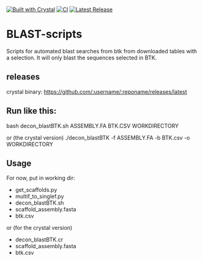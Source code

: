 [![Built with Crystal](https://img.shields.io/badge/built%20with-crystal-000000.svg?style=flat-square)](https://crystal-lang.org/)
[![CI](https://github.com/Aquatic-Symbiosis-Genomics-Project/BLAST-scripts/actions/workflows/ci.yml/badge.svg)](https://github.com/Aquatic-Symbiosis-Genomics-Project/BLAST-scripts/actions?query=workflow%3ACI)
[![Latest Release](https://img.shields.io/github/v/release/Aquatic-Symbiosis-Genomics-Project/BLAST-scripts.svg)](https://github.com/Aquatic-Symbiosis-Genomics-Project/BLAST-scripts/releases)
# BLAST-scripts
Scripts for automated blast searches from btk from downloaded tables with a selection. It will only blast the sequences selected in BTK.

## releases
crystal binary: https://github.com/:username/:reponame/releases/latest

## Run like this: 
bash decon_blastBTK.sh ASSEMBLY.FA BTK.CSV WORKDIRECTORY

or (the crystal version)
./decon_blastBTK -f ASSEMBLY.FA -b BTK.csv -o WORKDIRECTORY

## Usage 
For now, put in working dir:
- get_scaffolds.py
- multif_to_singlef.py
- decon_blastBTK.sh
- scaffold_assembly.fasta
- btk.csv

or (for the crystal version)
- decon_blastBTK.cr
- scaffold_assembly.fasta
- btk.csv

